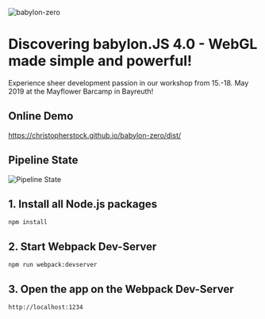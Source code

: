 ![babylon-zero](https://github.com/christopherstock/babylon-zero/raw/master/_ASSET/promo/promoBadge8_960x512.gif)
# Discovering babylon.JS 4.0 - WebGL made simple and powerful!
Experience sheer development passion in our workshop from 15.-18. May 2019 at the Mayflower Barcamp in Bayreuth!

## Online Demo
https://christopherstock.github.io/babylon-zero/dist/

## Pipeline State
![Pipeline State](https://github.com/christopherstock/babylon-zero/actions/workflows/node.js.yml/badge.svg)

## 1. Install all Node.js packages
```
npm install
```

## 2. Start Webpack Dev-Server
```
npm run webpack:devserver
```

## 3. Open the app on the Webpack Dev-Server
```
http://localhost:1234
```
